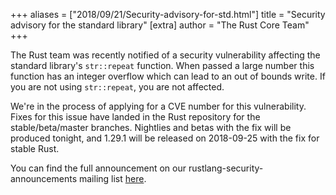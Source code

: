 +++
aliases = ["2018/09/21/Security-advisory-for-std.html"]
title = "Security advisory for the standard library"
[extra]
author = "The Rust Core Team"
+++

The Rust team was recently notified of a security vulnerability affecting
the standard library's `str::repeat` function. When passed a large number this
function has an integer overflow which can lead to an out of bounds write. If
you are not using `str::repeat`, you are not affected.

We're in the process of applying for a CVE number for this vulnerability. Fixes
for this issue have landed in the Rust repository for the stable/beta/master branches.
Nightlies and betas with the fix will be produced tonight, and 1.29.1 will be
released on 2018-09-25 with the fix for stable Rust.

You can find the full announcement on our rustlang-security-announcements mailing
list [here].

[here]: https://groups.google.com/forum/#!topic/rustlang-security-announcements/CmSuTm-SaU0
